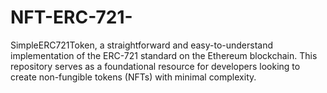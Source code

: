 # NFT-ERC-721-
SimpleERC721Token, a straightforward and easy-to-understand implementation of the ERC-721 standard on the Ethereum blockchain. This repository serves as a foundational resource for developers looking to create non-fungible tokens (NFTs) with minimal complexity.
